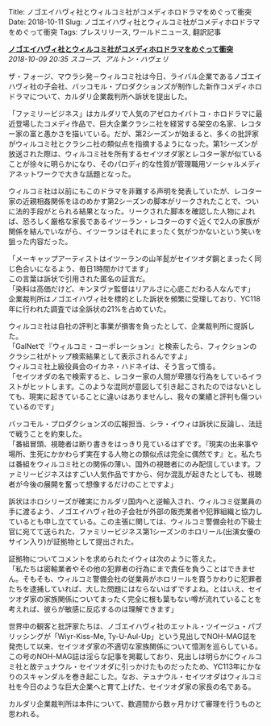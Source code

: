 Title: ノゴエイハヴィ社とウィルコミ社がコメディホロドラマをめぐって衝突
Date: 2018-10-11
Slug: ノゴエイハヴィ社とウィルコミ社がコメディホロドラマをめぐって衝突
Tags: プレスリリース, ワールドニュース, 翻訳記事

<p class="lead"><strong><a href="https://community.eveonline.com/news/news-channels/world-news/nugoeihuvi-and-wiyrkomi-clash-over-comedy-holodrama/">ノゴエイハヴィ社とウィルコミ社がコメディホロドラマをめぐって衝突</a></strong><br/>
<em>2018-10-09 20:35 スコープ、アルトン・ハヴェリ</em></p>
<p>ザ・フォージ、マウラシ発－ウィルコミ社は今日、ライバル企業であるノゴエイハヴィ社の子会社、バッコモル・プロダクションズが制作した新作コメディホロドラマについて、カルダリ企業裁判所へ訴状を提出した。</p>
<p>「ファミリービジネス」はカルダリで人気のアゼロカイバトコ・ホロドラマに最近登場したコメディ作品で、巨大企業クラシニ社を経営する架空の名家、レコター家の富と愚かさを描いている。だが、第2シーズンが始まると、多くの批評家がウィルコミ社とクラシニ社の類似点を指摘するようになった。第1シーズンが放送された際は、ウィルコミ社を所有するセイツオダ家とレコター家が似ていることが徐々に明らかになり、そのパロディ的な性質が管理職用ソーシャルメディアネットワークで大きな話題となった。</p>
<p>ウィルコミ社は以前にもこのドラマを非難する声明を発表していたが、レコター家の近親相姦関係をほのめかす第2シーズンの脚本がリークされたことで、ついに法的手段がとられる結果となった。リークされた脚本を確認した人物によれば、恐ろしく厳格な家長であるイツーラン・レコターのすぐ近くで2人の家族が関係を結んでいながら、イツーランはそれにまったく気がつかないという笑いを狙った内容だった。</p>
<p>「メーキャップアーティストはイツーランの山羊髭がセイツオダ鋼とまったく同じ色合いになるよう、毎日1時間かけてます」<br/>
この言葉は訴状で引用された匿名の証言だ。<br/>
「染料は高価だけど、キンヌヴァ監督はリアルさに心底こだわる人なんです」<br/>
企業裁判所はノゴエイハヴィ社を標的とした訴状を頻繁に受理しており、YC118年に行われた調査では全訴状の21%を占めていた。</p>
<p>ウィルコミ社は自社の評判と事業が損害を負ったとして、企業裁判所に提訴した。<br/>
「GalNetで『ウィルコミ・コーポレーション』と検索したら、フィクションのクラシニ社がトップ検索結果として表示されるんですよ」<br/>
ウィルコミ社上級役員会のイカネ・ハドネイは、そう言って憤る。<br/>
「セイツオダの名で検索すると、レコター家の人間が卑猥な行為をしているイラストがヒットします。このような混同が意図して引き起こされたのではないとしても、現実に起きていることに違いはありませんし、我々の業績と評判も傷ついているのです」</p>
<p>バッコモル・プロダクションズの広報担当、シラ・イウィは訴状に反論し、法廷で戦うことを約束した。<br/>
「番組冒頭、視聴者は断り書きをはっきり見ているはずです。『現実の出来事や場所、生死にかかわらず実在する人物との類似点は完全に偶然です』と。私たちは番組をウィルコミ社との関係の薄い、国外の視聴者にのみ配信しています。ファミリービジネスはすごい人気作品ですから、何か混乱が起きたとしても、視聴者が今後の展開を奮って想像するだけのことですよ」</p>
<p>訴状はホロシリーズが確実にカルダリ国内へと逆輸入され、ウィルコミ従業員の手に渡るよう、ノゴエイハヴィ社の子会社が外部の販売業者や犯罪組織と協力しているとも申し立てている。この主張に関しては、ウィルコミ警備会社の下級士官に宛てて送られた、ファミリービジネス第1シーズンのホロリール(出演女優のサイン入り)が証拠物として提出された。</p>
<p>証拠物についてコメントを求められたイウィは次のように答えた。<br/>
「私たちは密輸業者やその他の犯罪者の行為にまで責任を負うことはできません。そもそも、ウィルコミ警備会社の従業員がホロリールを買うかわりに犯罪者たちを逮捕していれば、大した問題にはならないはずですよね。とはいえ、セイツオダ家の家族関係についてまったく完全に根も葉もない噂が流れていることを考えれば、彼らが敏感に反応するのは理解できます」</p>
<p>世界中の観客と批評家たちは、ノゴエイハヴィ社のエットル・ツイージュ・パブリッシングが「Wiyr-Kiss-Me, Ty-U-Aul-Up」という見出しでNOH-MAG誌を発売して以来、セイツオダ家の不適切な家族関係について憶測を巡らしている。この号のNOH-MAG誌は淫らな記事を掲載しており、見出しは明らかにウィルコミ社と故テュナウル・セイツオダに引っかけたものだったため、YC113年にかなりのスキャンダルを巻き起こした。なお、テュナウル・セイツオダはウィルコミ社を今日のような巨大企業へと育て上げた、セイツオダ家の家長の名である。</p>
<p>カルダリ企業裁判所は本件について、数週間から数ヶ月かけて審理を行うものと思われる。</p>

